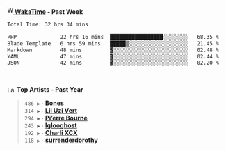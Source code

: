 <img src="https://github.com/dxnter/dxnter/assets/17434202/67b21fa4-d36d-46f9-9dec-f23d976b00ef" alt="WakaTime Logo" width="14" height="18"/><a href="https://wakatime.com/@dxnter" target="_blank"><strong> WakaTime</strong></a><strong> - Past Week</strong>

<!--START_SECTION:waka-->

```txt
Total Time: 32 hrs 34 mins

PHP              22 hrs 16 mins  █████████████████░░░░░░░░   68.35 %
Blade Template   6 hrs 59 mins   █████▒░░░░░░░░░░░░░░░░░░░   21.45 %
Markdown         48 mins         ▓░░░░░░░░░░░░░░░░░░░░░░░░   02.48 %
YAML             47 mins         ▓░░░░░░░░░░░░░░░░░░░░░░░░   02.44 %
JSON             42 mins         ▓░░░░░░░░░░░░░░░░░░░░░░░░   02.20 %
```

<!--END_SECTION:waka-->

<br/>

<!--START_LASTFM_ARTISTS:{"period": "12month", "rows": 6}-->
<a href="https://last.fm" target="_blank"><img src="https://user-images.githubusercontent.com/17434202/215290617-e793598d-d7c9-428f-9975-156db1ba89cc.svg" alt="Last.fm Logo" width="18" height="13"/></a> **Top Artists - Past Year**

> `486 ▶️` ∙ **[Bones](https://www.last.fm/music/Bones)**<br/>
> `314 ▶️` ∙ **[Lil Uzi Vert](https://www.last.fm/music/Lil+Uzi+Vert)**<br/>
> `294 ▶️` ∙ **[Pi’erre Bourne](https://www.last.fm/music/Pi%E2%80%99erre+Bourne)**<br/>
> `243 ▶️` ∙ **[Iglooghost](https://www.last.fm/music/Iglooghost)**<br/>
> `192 ▶️` ∙ **[Charli XCX](https://www.last.fm/music/Charli+XCX)**<br/>
> `118 ▶️` ∙ **[surrenderdorothy](https://www.last.fm/music/surrenderdorothy)**<br/>
<!--END_LASTFM_ARTISTS-->
